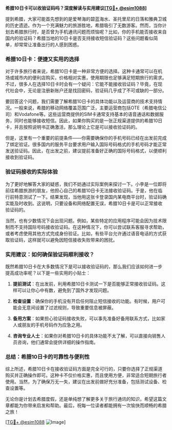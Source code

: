 **希腊10日卡可以收验证码吗？深度解读与实用建议[[TG💪+ @esim1088](https://t.me/s/esim1088)]**

提到希腊，大家可能首先想到的是爱琴海的碧蓝海水、圣托里尼的日落和雅典卫城的历史遗迹。作为一个充满魅力的旅游胜地，希腊吸引了无数游客。然而，当你计划去希腊旅行时，是否曾为手机通讯问题而烦恼呢？比如，你的手机能否接收来自国内的验证码？希腊当地的10日卡是否支持接收短信验证码？这些问题看似简单，却常常让准备出行的人感到困惑。

### 希腊10日卡：便捷又实用的选择

对于许多旅行者来说，希腊10日卡是一种非常方便的选择。这种卡通常可以在机场或城市内的便利店购买，价格相对实惠，使用期限也足够满足短期旅行的需求。不过，很多人在选择10日卡时会有一个疑问：它能不能接收验证码？毕竟，在现代社会中，无论是注册新账户还是找回密码，验证码几乎成了不可或缺的一部分。

要回答这个问题，我们需要了解希腊10日卡的具体功能以及运营商的技术支持情况。一般来说，希腊的移动网络覆盖范围广泛，主要运营商包括OTE（希腊电信公司）和Vodafone等。这些运营商提供的SIM卡通常支持基本的语音通话和数据服务，同时也能够接收短信。因此，如果你购买的是一张正规渠道提供的希腊10日卡，并且按照说明书正确激活，那么理论上它是可以接收验证码的。

但是，这里有一个重要的前提条件——你需要确保你的手机号码已经在出发前完成了绑定验证。很多国内的服务平台要求用户输入国际号码格式的手机号码才能正常发送验证码。因此，在出发之前，建议提前准备好正确的国际号码格式，以便顺利接收到验证码。

### 验证码接收的实际体验

为了更好地解答大家的疑惑，我们不妨通过实际案例来探讨一下。小李是一位即将前往希腊旅游的朋友，他担心自己的希腊10日卡无法接收验证码。于是，他在临行前特意测试了一下。结果发现，当他用这张卡登录国内某电商平台时，验证码确实能及时收到。这说明，只要设备和网络配置无误，希腊10日卡是可以正常接收验证码的。

当然，也有少数情况下会出现问题。例如，某些特定的应用程序可能会因为技术限制而不支持国际号码接收验证码。在这种情况下，你可以尝试联系客服寻求帮助，或者考虑使用其他方式完成身份验证。比如，有些平台允许通过语音电话的方式获取验证码，这样就可以避免因短信接收失败带来的困扰。

### 实用建议：如何确保验证码顺利接收？

既然希腊10日卡在大多数情况下是可以接收验证码的，那么我们应该如何进一步提高成功率呢？以下是一些实用的小贴士：

1. **提前测试**：在出发前，利用希腊10日卡测试一下是否能够正常接收验证码。这样可以让你心中有数，避免到了国外才发现问题。
   
2. **检查设置**：确保你的手机没有开启任何阻止短信接收的功能。有时候，用户可能会无意间设置了过滤规则，导致重要信息被屏蔽。

3. **备用方案**：如果担心验证码接收失败，可以事先准备好备用联系方式，比如家人或朋友的手机号码作为应急之用。

4. **咨询专业人士**：如果你对希腊10日卡的具体功能不太了解，可以直接向销售人员咨询，他们通常会提供详细的操作指南。

### 总结：希腊10日卡的可靠性与便利性

综上所述，希腊10日卡在接收验证码方面是完全可行的，只要你选择了正规渠道购买并正确操作即可。这种卡不仅价格实惠，而且使用方便，非常适合短期旅行者使用。当然，为了确保万无一失，建议在出发前做好充分准备，包括测试设备、检查设置等。

无论你是计划去希腊度假，还是单纯想了解更多关于旅行通讯的知识，希望这篇文章都能为你带来启发和帮助。最后，祝每一位读者都能拥有一次愉快而顺畅的希腊之旅！

[[TG💪+ @esim1088](https://t.me/s/esim1088) ![Image](https://i.postimg.cc/4NQfJmqS/Snipaste-2025-05-13-00-14-12.png)]